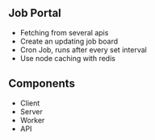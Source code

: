 ## Job Portal
- Fetching from several apis
- Create an updating job board
- Cron Job, runs after every set interval
- Use node caching with redis


## Components 
- Client
- Server
- Worker
- API
